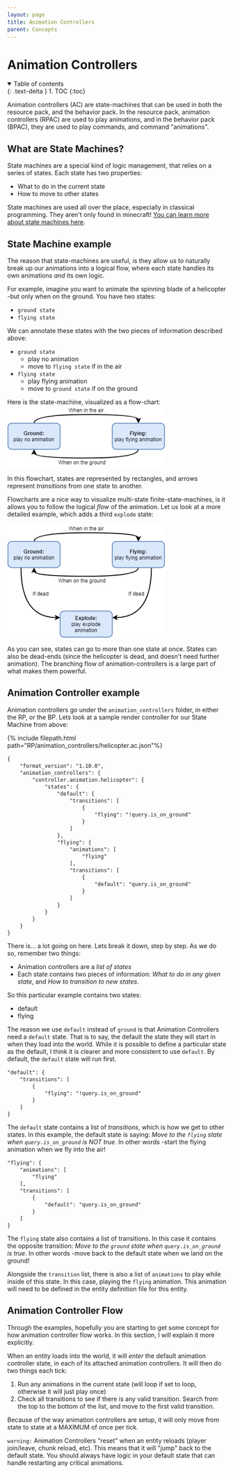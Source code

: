 ```yaml
---
layout: page
title: Animation Controllers
parent: Concepts
---
```


# Animation Controllers

<details id="toc" open markdown="block">
  <summary>
    Table of contents
  </summary>
  {: .text-delta }
1. TOC
{:toc}
</details>

Animation controllers (AC) are state-machines that can be used in both the resource pack, and the behavior pack. In the resource pack, animation controllers (RPAC) are used to play animations, and in the behavior pack (BPAC), they are used to play commands, and command "animations". 

## What are State Machines?

State machines are a special kind of logic management, that relies on a series of states. Each state has two properties:
 - What to do in the current state
 - How to move to other states

State machines are used all over the place, especially in classical programming. They aren't only found in minecraft! [You can learn more about state machines here](https://www.itemis.com/en/yakindu/state-machine/documentation/user-guide/overview_what_are_state_machines).

## State Machine example
The reason that state-machines are useful, is they allow us to naturally break up our animations into a logical flow, where each state handles its own animations *and* its own logic. 

For example, imagine you want to animate the spinning blade of a helicopter -but only when on the ground. You have two states:
 - `ground state`
 - `flying state`

We can annotate these states with the two pieces of information described above:
 - `ground state`
    - play no animation
    - move to `flying state` if in the air
 - `flying state`
    - play flying animation
    - move to `ground state` if on the ground

Here is the state-machine, visualized as a flow-chart:
![](/assets/images/concepts/animation-controllers/two_state_FSM.png)

In this flowchart, states are represented by rectangles, and arrows represent *transitions* from one state to another.

Flowcharts are a nice way to visualize multi-state finite-state-machines, is it allows you to follow the logical *flow* of the animation. Let us look at a more detailed example, which adds a third `explode` state:

![](/assets/images/concepts/animation-controllers/three_state_FSM.png)

As you can see, states can go to more than one state at once. States can also be dead-ends (since the helicopter is dead, and doesn't need further animation). The branching flow of animation-controllers is a large part of what makes them powerful.

## Animation Controller example

Animation controllers go under the `animation_controllers` folder, in either the RP, or the BP. Lets look at a sample render controller for our State Machine from above:

{% include filepath.html path="RP/animation_controllers/helicopter.ac.json"%}
```jsonc
{
    "format_version": "1.10.0",
    "animation_controllers": {
        "controller.animation.helicopter": {
            "states": {
                "default": {
                    "transitions": [
                        {
                            "flying": "!query.is_on_ground"
                        }
                    ]
                },
                "flying": {
                    "animations": [
                        "flying"
                    ],
                    "transitions": [
                        {
                            "default": "query.is_on_ground"
                        }
                    ]
                }
            }
        }
    }
}
```

There is... a lot going on here. Lets break it down, step by step. As we do so, remember two things:
 - Animation controllers are a *list of states*
 - Each state contains two pieces of information: *What to do in any given state*, and *How to transition to new states*.

So this particular example contains two states:
 - default
 - flying

The reason we use `default` instead of `ground` is that Animation Controllers need a `default` state. That is to say, the default the state they will start in when they load into the world. While it is possible to define a particular state as the default, I think it is clearer and more consistent to use `default`. By default, the `default` state will run first.

```jsonc
"default": {
    "transitions": [
        {
            "flying": "!query.is_on_ground"
        }
    ]
}
```
The `default` state contains a list of *transitions*, which is how we get to other states. In this example, the default state is saying: *Move to the `flying` state when `query.is_on_ground` is NOT true*. In other words -start the flying animation when we fly into the air!

```jsonc
"flying": {
    "animations": [
        "flying"
    ],
    "transitions": [
        {
            "default": "query.is_on_ground"
        }
    ]
}
```

The `flying` state also contains a list of transitions. In this case it contains the opposite transition: *Move to the `ground` state when `query.is_on_ground` is true*. In other words -move back to the default state when we land on the ground!

Alongside the `transition` list, there is also a list of `animations` to play while inside of this state. In this case, playing the `flying` animation. This animation will need to be defined in the entity definition file for this entity.

## Animation Controller Flow

Through the examples, hopefully you are starting to get some concept for how animation controller flow works. In this section, I will explain it more explicitly.

When an entity loads into the world, it will *enter* the default animation controller state, in each of its attached animation controllers. It will then do two things each tick:

1) Run any animations in the current state (will loop if set to loop, otherwise it will just play once)
2) Check all transitions to see if there is any valid transition. Search from the top to the bottom of the list, and move to the first valid transition.

Because of the way animation controllers are setup, it will only move from state to state at a MAXIMUM of once per tick. 

`warning:` Animation Controllers "reset" when an entity reloads (player join/leave, chunk reload, etc). This means that it will "jump" back to the default state. You should always have logic in your default state that can handle restarting any critical animations.
